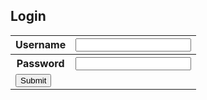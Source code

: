 ## Login

<table>
    <tr>
        <th>Username</th>
        <th><input type="text" id="username" name="username"></th>
    </tr>
        <th>Password</th>
        <th><input type="text" id="password" name="password">
    <tr>
    </tr>
        <td><button type="submit" value="Submit" onclick="login_user()">Submit</button></td>
    <tr>
    </tr>
</table>

<script>

    // Replace with domain and api call of backend
    url = ""

    function login_user() {
        const body = {
            username: document.getElementById("username"),
            password: document.getElementById("password")
        };

        const request_options = {
            method: "POST",
            mode: "cors",
            cache: "no-cache",
            credentials: "include",
            body: JSON.stringify(body),
            headers: {
                "content-type" : "application/json"
            }
        };

        fetch(url, request_options).then(response => {
            if (response.status != 200) {
                alert("Error ocurred: Check username and password");
                return;
            }

            alert("Logged in");
            console.log(response);
            window.location.href = "/";
        })


    }
</script>